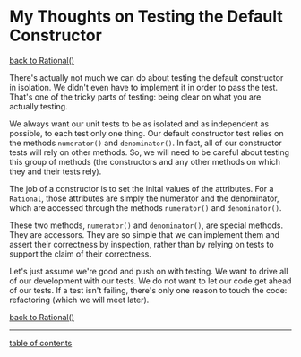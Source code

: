 # My Thoughts on Testing the Default Constructor
[back to Rational()](constructor_correctness_continued.md)

There's actually not much we can do about testing the default constructor in isolation.  We didn't even have to implement it in order to pass the test.  That's one of the tricky parts of testing: being clear on what you are actually testing.

We always want our unit tests to be as isolated and as independent as possible, to each test only one thing.  Our default constructor test relies on the methods `numerator()` and `denominator()`.  In fact, all of our constructor tests will rely on other methods.  So, we will need to be careful about testing this group of methods (the constructors and any other methods on which they and their tests rely).

The job of a constructor is to set the inital values of the attributes.  For a `Rational`, those attributes are simply the numerator and the denominator, which are accessed through the methods `numerator()` and `denominator()`.

These two methods, `numerator()` and `denominator()`, are special methods.  They are accessors.  They are so simple that we can implement them and assert their correctness by inspection, rather than by relying on tests to support the claim of their correctness.

Let's just assume we're good and push on with testing.  We want to drive all of our development with our tests. We do not want to let our code get ahead of our tests.  If a test isn't failing, there's only one reason to touch the code: refactoring (which we will meet later).

[back to Rational()](constructor_correctness_continued.md)

<hr>

[table of contents](toc.md)